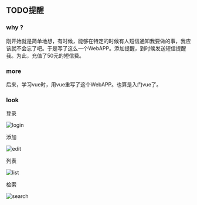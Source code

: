 ## TODO提醒

### why ?

刚开始就是简单地想，有时候，能够在特定的时候有人短信通知我要做的事，我应该就不会忘了吧。于是写了这么一个WebAPP。添加提醒，到时候发送短信提醒我。为此，充值了50元的短信费。

### more

后来，学习vue时，用vue重写了这个WebAPP。也算是入门vue了。

### look
登录

![login](https://github.com/aaronzjc/Personal_Toys/blob/master/Note/img/login.png)

添加

![edit](https://github.com/aaronzjc/Personal_Toys/blob/master/Note/img/edit.png)

列表

![list](https://github.com/aaronzjc/Personal_Toys/blob/master/Note/img/list.png)

检索

![search](https://github.com/aaronzjc/Personal_Toys/blob/master/Note/img/search.png)
